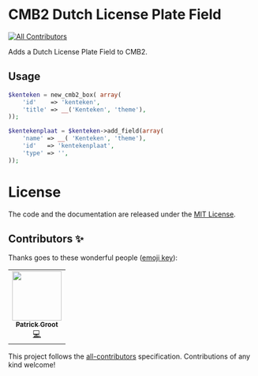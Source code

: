 # CMB2 Dutch License Plate Field
<!-- ALL-CONTRIBUTORS-BADGE:START - Do not remove or modify this section -->
[![All Contributors](https://img.shields.io/badge/all_contributors-1-orange.svg?style=flat-square)](#contributors-)
<!-- ALL-CONTRIBUTORS-BADGE:END -->
Adds a Dutch License Plate Field to CMB2.
## Usage
```php
$kenteken = new_cmb2_box( array(
    'id'    => 'kenteken',
    'title' => __('Kenteken', 'theme'),
));

$kentekenplaat = $kenteken->add_field(array(
    'name' => __( 'Kenteken', 'theme'),
    'id'   => 'kentekenplaat',
    'type' => '',
));
```
# License
The code and the documentation are released under the [MIT License](LICENSE).

## Contributors ✨

Thanks goes to these wonderful people ([emoji key](https://allcontributors.org/docs/en/emoji-key)):

<!-- ALL-CONTRIBUTORS-LIST:START - Do not remove or modify this section -->
<!-- prettier-ignore-start -->
<!-- markdownlint-disable -->
<table>
  <tr>
    <td align="center"><a href="https://www.linkedin.com/in/patrick-groot/"><img src="https://avatars2.githubusercontent.com/u/6934501?v=4" width="100px;" alt=""/><br /><sub><b>Patrick Groot</b></sub></a><br /><a href="https://github.com/automex/cmb2-dutch-license-plate-field/commits?author=pgroot91" title="Code">💻</a></td>
  </tr>
</table>

<!-- markdownlint-enable -->
<!-- prettier-ignore-end -->
<!-- ALL-CONTRIBUTORS-LIST:END -->

This project follows the [all-contributors](https://github.com/all-contributors/all-contributors) specification. Contributions of any kind welcome!
